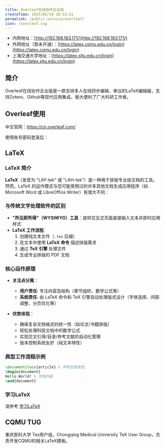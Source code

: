 ```yaml
---
title: Overleaf在线协作企业版
createTime: 2025/02/19 10:52:51
permalink: /public-service/overleaf/
icon: /overleaf.svg
---
```


- 内网地址：[http://192.168.183.171/](http://192.168.183.171/)
- 外网地址（暂未开通）：[https://latex.cqmu.edu.cn/login](https://latex.cqmu.edu.cn/login)
- 上海交通大学地址：[https://latex.sjtu.edu.cn/login](https://latex.sjtu.edu.cn/login)
## 简介
Overleaf在线协作企业版是一款支持多人在线同步编辑、审议的LaTeX编辑器，支持Zotero、Github等现代应用集成，极大便利了广大科研工作者。

## Overleaf使用

中文官网：https://cn.overleaf.com/

使用账号密码登录后：



## LaTeX

### LaTeX 简介

**LaTeX**（发音为 "LAY-tek" 或 "LAH-tek"）是一种用于排版专业级文档的工具。然而，LaTeX 的运作模式与您可能使用过的许多其他文档生成应用程序（如 Microsoft Word 或 LibreOffice Writer）有很大不同：

### 与传统文字处理软件的区别
- **"所见即所得"（WYSIWYG）工具**：提供交互式页面直接输入文本并即时应用样式
- **LaTeX 工作流程**:
    1. 创建纯文本文件（`.tex` 后缀）
    2. 在文本中使用 **LaTeX 命令** 描述排版需求
    3. 通过 **TeX 引擎** 处理文件
    4. 生成专业排版的 PDF 文档

### 核心运作原理
- **关注点分离**：
    - **用户责任**: 专注内容及结构（章节组织、数学公式等）
    - **系统责任**: 由 LaTeX 命令和 TeX 引擎自动处理版式设计（字体选择、间距调整、分页优化等）

- **优势体现**：
    - 确保复杂文档格式的统一性（如论文/书籍排版）
    - 轻松处理科技文档中的数学公式
    - 实现交叉引用/目录/参考文献的自动化管理
    - 版本控制系统友好（纯文本特性）

### 典型工作流程示例

```latex
\documentclass{article} % 声明文档类型
\begin{document}
Hello World! % 文档内容
\end{document}
```

### 学习LaTeX

请参考 [学习LaTeX](LaTeX.md)

## CQMU TUG

重庆医科大学 Tex用户组，Chongqing Medical University TeX User Group，负责开发CQMU的相关LaTeX模板。 